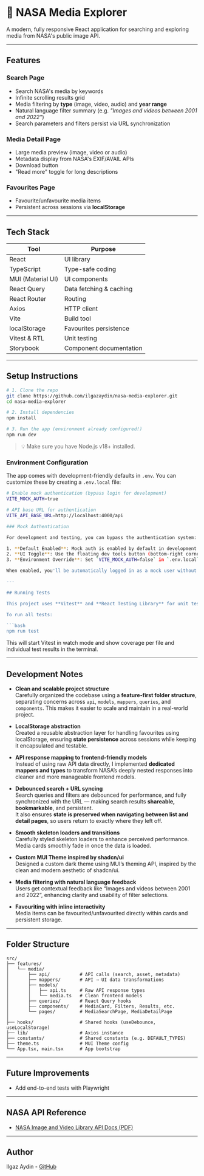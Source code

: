 # 🚀 NASA Media Explorer

A modern, fully responsive React application for searching and exploring media from NASA's public image API.

---

## Features

### Search Page
- Search NASA's media by keywords
- Infinite scrolling results grid
- Media filtering by **type** (image, video, audio) and **year range**
- Natural language filter summary (e.g. *"Images and videos between 2001 and 2022"*)
- Search parameters and filters persist via URL synchronization

### Media Detail Page
- Large media preview (image, video or audio)
- Metadata display from NASA's EXIF/AVAIL APIs
- Download button
- "Read more" toggle for long descriptions

### Favourites Page
- Favourite/unfavourite media items
- Persistent across sessions via **localStorage**

---

## Tech Stack

| Tool              | Purpose                 |
| ----------------- | ----------------------- |
| React             | UI library              |
| TypeScript        | Type-safe coding        |
| MUI (Material UI) | UI components           |
| React Query       | Data fetching & caching |
| React Router      | Routing                 |
| Axios             | HTTP client             |
| Vite              | Build tool              |
| localStorage      | Favourites persistence  |
| Vitest & RTL      | Unit testing            |
| Storybook         | Component documentation |
---

## Setup Instructions

```bash
# 1. Clone the repo
git clone https://github.com/ilgazaydin/nasa-media-explorer.git
cd nasa-media-explorer

# 2. Install dependencies
npm install

# 3. Run the app (environment already configured!)
npm run dev
```

> 💡 Make sure you have Node.js v18+ installed.

### Environment Configuration

The app comes with development-friendly defaults in `.env`. You can customize these by creating a `.env.local` file:

```bash
# Enable mock authentication (bypass login for development)  
VITE_MOCK_AUTH=true

# API base URL for authentication
VITE_API_BASE_URL=http://localhost:4000/api

### Mock Authentication

For development and testing, you can bypass the authentication system:

1. **Default Enabled**: Mock auth is enabled by default in development
2. **UI Toggle**: Use the floating dev tools button (bottom-right corner)
3. **Environment Override**: Set `VITE_MOCK_AUTH=false` in `.env.local` to disable

When enabled, you'll be automatically logged in as a mock user without needing to hit any authentication APIs.

---

## Running Tests

This project uses **Vitest** and **React Testing Library** for unit tests.

To run all tests:

```bash
npm run test
```

This will start Vitest in watch mode and show coverage per file and individual test results in the terminal.

---

## Development Notes

- **Clean and scalable project structure**  
  Carefully organized the codebase using a **feature-first folder structure**, separating concerns across `api`, `models`, `mappers`, `queries`, and `components`. This makes it easier to scale and maintain in a real-world project.

- **LocalStorage abstraction**  
  Created a reusable abstraction layer for handling favourites using localStorage, ensuring **state persistence** across sessions while keeping it encapsulated and testable.

- **API response mapping to frontend-friendly models**  
  Instead of using raw API data directly, I implemented **dedicated mappers and types** to transform NASA’s deeply nested responses into cleaner and more manageable frontend models.

- **Debounced search + URL syncing**  
   Search queries and filters are debounced for performance, and fully synchronized with the URL — making search results **shareable, bookmarkable**, and persistent.  
  It also ensures **state is preserved when navigating between list and detail pages**, so users return to exactly where they left off.

- **Smooth skeleton loaders and transitions**  
  Carefully styled skeleton loaders to enhance perceived performance. Media cards smoothly fade in once the data is loaded.

- **Custom MUI Theme inspired by shadcn/ui**  
  Designed a custom dark theme using MUI’s theming API, inspired by the clean and modern aesthetic of shadcn/ui.

- **Media filtering with natural language feedback**  
  Users get contextual feedback like “Images and videos between 2001 and 2022”, enhancing clarity and usability of filter selections.

- **Favouriting with inline interactivity**  
  Media items can be favourited/unfavourited directly within cards and persistent storage.


---

## Folder Structure

```
src/
├── features/
│   └── media/
│       ├── api/           # API calls (search, asset, metadata)
│       ├── mappers/       # API → UI data transformations
│       ├── models/
│       │   ├── api.ts     # Raw API response types
│       │   └── media.ts   # Clean frontend models
│       ├── queries/       # React Query hooks
│       ├── components/    # MediaCard, Filters, Results, etc.
│       └── pages/         # MediaSearchPage, MediaDetailPage
│
├── hooks/                 # Shared hooks (useDebounce, useLocalStorage)
├── lib/                   # Axios instance
├── constants/             # Shared constants (e.g. DEFAULT_TYPES)
├── theme.ts               # MUI Theme config
└── App.tsx, main.tsx      # App bootstrap
```

---

## Future Improvements

- Add end-to-end tests with Playwright

---

## NASA API Reference

- [NASA Image and Video Library API Docs (PDF)](https://images.nasa.gov/docs/images.nasa.gov_api_docs.pdf)

---

## Author

Ilgaz Aydin - [GitHub](https://github.com/ilgazaydin)

<!-- Development environment test -->
